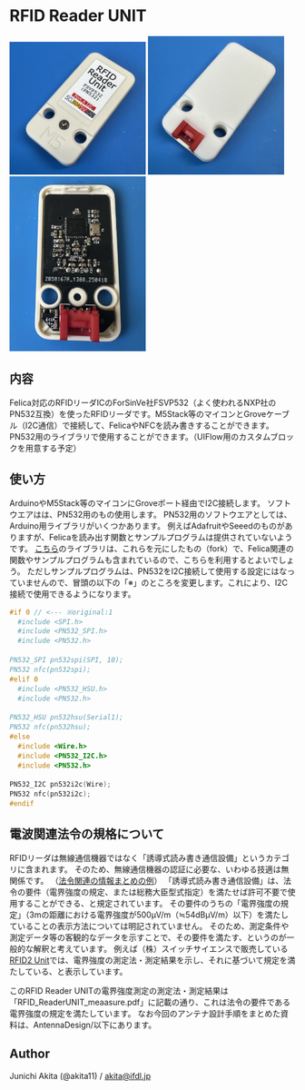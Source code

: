 # RFID Reader UNIT

<img src="https://github.com/akita11/RFID_ReaderUNIT/blob/main/RFID_ReaderUNIT1.jpg" width="240px">

<img src="https://github.com/akita11/RFID_ReaderUNIT/blob/main/RFID_ReaderUNIT2.jpg" width="240px">

<img src="https://github.com/akita11/RFID_ReaderUNIT/blob/main/RFID_ReaderUNIT3.jpg" width="240px">

## 内容

Felica対応のRFIDリーダICのForSinVe社FSVP532（よく使われるNXP社のPN532互換）を使ったRFIDリーダです。M5Stack等のマイコンとGroveケーブル（I2C通信）で接続して、FelicaやNFCを読み書きすることができます。PN532用のライブラリで使用することができます。（UIFlow用のカスタムブロックを用意する予定）


## 使い方

ArduinoやM5Stack等のマイコンにGroveポート経由でI2C接続します。
ソフトウエアはは、PN532用のもの使用します。
PN532用のソフトウエアとしては、Arduino用ライブラリがいくつかあります。
例えばAdafruitやSeeedのものがありますが、Felicaを読み出す関数とサンプルプログラムは提供されていないようです。
[こちら](https://github.com/elechouse/PN532)のライブラリは、これらを元にしたもの（fork）で、Felica関連の関数やサンプルプログラムも含まれているので、こちらを利用するとよいでしょう。
ただしサンプルプログラムは、PN532をI2C接続して使用する設定にはなっていませんので、冒頭の以下の「※」のところを変更します。これにより、I2C接続で使用できるようになります。
```FeliCa_card_read.pde
#if 0 // <--- ※original:1
  #include <SPI.h>
  #include <PN532_SPI.h>
  #include <PN532.h>

PN532_SPI pn532spi(SPI, 10);
PN532 nfc(pn532spi);
#elif 0
  #include <PN532_HSU.h>
  #include <PN532.h>

PN532_HSU pn532hsu(Serial1);
PN532 nfc(pn532hsu);
#else
  #include <Wire.h>
  #include <PN532_I2C.h>
  #include <PN532.h>

PN532_I2C pn532i2c(Wire);
PN532 nfc(pn532i2c);
#endif
```


## 電波関連法令の規格について

RFIDリーダは無線通信機器ではなく「誘導式読み書き通信設備」というカテゴリに含まれます。
そのため、無線通信機器の認証に必要な、いわゆる技適は無関係です。
（[法令関連の情報まとめの例](http://dsas.blog.klab.org/archives/2018-04/52291765.html)）
「誘導式読み書き通信設備」は、法令の要件（電界強度の規定、または総務大臣型式指定）を満たせば許可不要で使用することができる、と規定されています。
その要件のうちの「電界強度の規定」（3mの距離における電界強度が500μV/m（≒54dBμV/m）以下）を満たしていることの表示方法については明記されていません。
そのため、測定条件や測定データ等の客観的なデータを示すことで、その要件を満たす、というのが一般的な解釈と考えています。
例えば（株）スイッチサイエンスで販売している[RFID2 Unit](https://www.switch-science.com/products/8301)では、電界強度の測定法・測定結果を示し、それに基づいて規定を満たしている、と表示しています。

このRFID Reader UNITの電界強度測定の測定法・測定結果は「RFID_ReaderUNIT_meaasure.pdf」に記載の通り、これは法令の要件である電界強度の規定を満たしています。
なお今回のアンテナ設計手順をまとめた資料は、AntennaDesign/以下にあります。


## Author

Junichi Akita (@akita11) / akita@ifdl.jp
